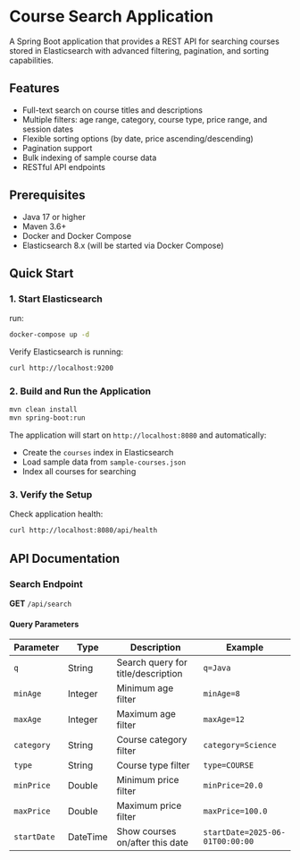 # Course Search Application

A Spring Boot application that provides a REST API for searching courses stored in Elasticsearch with advanced filtering, pagination, and sorting capabilities.

## Features

- Full-text search on course titles and descriptions
- Multiple filters: age range, category, course type, price range, and session dates
- Flexible sorting options (by date, price ascending/descending)
- Pagination support
- Bulk indexing of sample course data
- RESTful API endpoints

## Prerequisites

- Java 17 or higher
- Maven 3.6+
- Docker and Docker Compose
- Elasticsearch 8.x (will be started via Docker Compose)

## Quick Start

### 1. Start Elasticsearch

run:

```bash
docker-compose up -d
```

Verify Elasticsearch is running:

```bash
curl http://localhost:9200
```

### 2. Build and Run the Application

```bash
mvn clean install
mvn spring-boot:run
```

The application will start on `http://localhost:8080` and automatically:
- Create the `courses` index in Elasticsearch
- Load sample data from `sample-courses.json`
- Index all courses for searching

### 3. Verify the Setup

Check application health:

```bash
curl http://localhost:8080/api/health
```

## API Documentation

### Search Endpoint

**GET** `/api/search`

#### Query Parameters

| Parameter | Type | Description | Example |
|-----------|------|-------------|---------|
| `q` | String | Search query for title/description | `q=Java` |
| `minAge` | Integer | Minimum age filter | `minAge=8` |
| `maxAge` | Integer | Maximum age filter | `maxAge=12` |
| `category` | String | Course category filter | `category=Science` |
| `type` | String | Course type filter | `type=COURSE` |
| `minPrice` | Double | Minimum price filter | `minPrice=20.0` |
| `maxPrice` | Double | Maximum price filter | `maxPrice=100.0` |
| `startDate` | DateTime | Show courses on/after this date | `startDate=2025-06-01T00:00:00` |
